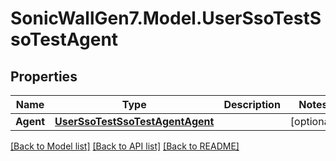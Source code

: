 # SonicWallGen7.Model.UserSsoTestSsoTestAgent

## Properties

Name | Type | Description | Notes
------------ | ------------- | ------------- | -------------
**Agent** | [**UserSsoTestSsoTestAgentAgent**](UserSsoTestSsoTestAgentAgent.md) |  | [optional] 

[[Back to Model list]](../README.md#documentation-for-models) [[Back to API list]](../README.md#documentation-for-api-endpoints) [[Back to README]](../README.md)

